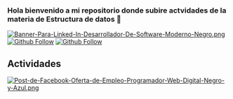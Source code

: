 ### Hola bienvenido a mi repositorio donde subire actvidades de la materia de Estructura de datos 👋
[![Banner-Para-Linked-In-Desarrollador-De-Software-Moderno-Negro.png](https://i.postimg.cc/rmL12y45/Banner-Para-Linked-In-Desarrollador-De-Software-Moderno-Negro.png)]([https://github.com/JoseLuisKoh])
[![Github Follow](https://img.shields.io/twitch/status/Eladerz1
)](https://www.twitch.tv/Eladerz1)
[![Github Follow](https://img.shields.io/badge/GitHub-100000?style=for-the-badge&logo=github&logoColor=white
)](https://github.com/JoseLuisKoh)
## Actividades
[![Post-de-Facebook-Oferta-de-Empleo-Programador-Web-Digital-Negro-y-Azul.png](https://i.postimg.cc/BQqcYv5F/Post-de-Facebook-Oferta-de-Empleo-Programador-Web-Digital-Negro-y-Azul.png)](https://postimg.cc/PNRwNTRf)

<!--
**JoseLuisKoh/JoseLuisKoh** is a ✨ _special_ ✨ repository because its `README.md` (this file) appears on your GitHub profile.

Here are some ideas to get you started:

- 🔭 I’m currently working on ...
- 🌱 I’m currently learning ...
- 👯 I’m looking to collaborate on ...
- 🤔 I’m looking for help with ...
- 💬 Ask me about ...
- 📫 How to reach me: ...
- 😄 Pronouns: ...
- ⚡ Fun fact: ...
-->
